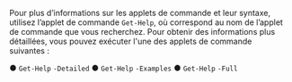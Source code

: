Pour plus d’informations sur les applets de commande et leur syntaxe, utilisez l’applet de commande `Get-Help`*<cmdlet name>*, où *<cmdlet name>* correspond au nom de l’applet de commande que vous recherchez. Pour obtenir des informations plus détaillées, vous pouvez exécuter l'une des applets de commande suivantes :

 ● `Get-Help` *<cmdlet name>* `-Detailed`
 ● `Get-Help` *<cmdlet name>* `-Examples`
 ● `Get-Help` *<cmdlet name>* `-Full`


<!--HONumber=Apr16_HO1-->


